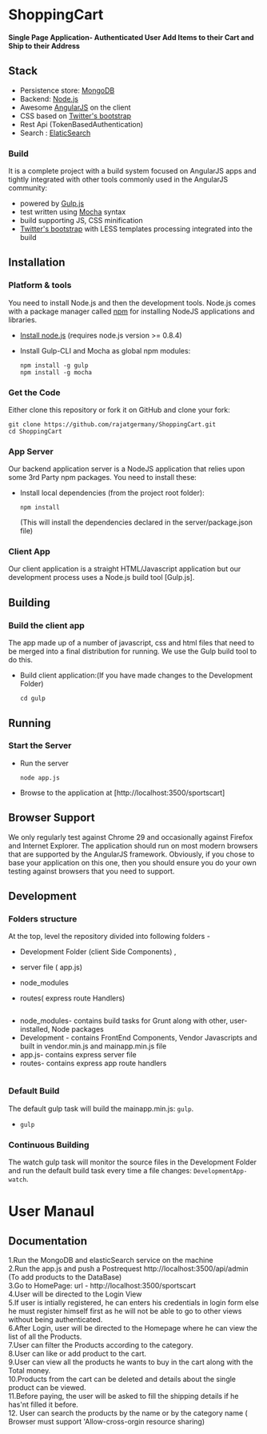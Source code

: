# ShoppingCart
#### Single Page Application- Authenticated User Add Items to their Cart and Ship to their Address

## Stack

* Persistence store: [MongoDB](http://www.mongodb.org/)
* Backend: [Node.js](http://nodejs.org/)
* Awesome [AngularJS](http://www.angularjs.org/) on the client
* CSS based on [Twitter's bootstrap](http://getbootstrap.com/)
* Rest Api (TokenBasedAuthentication)
* Search : [ElaticSearch](https://www.elastic.co/)

### Build

It is a complete project with a build system focused on AngularJS apps and tightly integrated with other tools commonly used in the AngularJS community:
* powered by [Gulp.js](http://gruntjs.com/)
* test written using [Mocha](http://jasmine.github.io/) syntax
* build supporting JS, CSS minification
* [Twitter's bootstrap](http://getbootstrap.com/) with LESS templates processing integrated into the build

## Installation

### Platform & tools

You need to install Node.js and then the development tools. Node.js comes with a package manager called [npm](http://npmjs.org) for installing NodeJS applications and libraries.
* [Install node.js](http://nodejs.org/download/) (requires node.js version >= 0.8.4)
* Install Gulp-CLI and Mocha as global npm modules:

    ```
    npm install -g gulp 
    npm install -g mocha
    ```
### Get the Code
Either clone this repository or fork it on GitHub and clone your fork:

```
git clone https://github.com/rajatgermany/ShoppingCart.git
cd ShoppingCart
```

### App Server

Our backend application server is a NodeJS application that relies upon some 3rd Party npm packages.  You need to install these:

* Install local dependencies (from the project root folder):

    ```
    npm install
    ```

  (This will install the dependencies declared in the server/package.json file)

### Client App

Our client application is a straight HTML/Javascript application but our development process uses a Node.js build tool
[Gulp.js].


## Building

### Build the client app
The app made up of a number of javascript, css and html files that need to be merged into a final distribution for running.  We use the Gulp build tool to do this.
* Build client application:(If you have made changes to the Development Folder)

    ```
    cd gulp
    ```
## Running
### Start the Server
* Run the server

    ```
    node app.js
    ```
* Browse to the application at [http://localhost:3500/sportscart]


## Browser Support
We only regularly test against Chrome 29 and occasionally against Firefox and Internet Explorer.
The application should run on most modern browsers that are supported by the AngularJS framework.
Obviously, if you chose to base your application on this one, then you should ensure you do your own
testing against browsers that you need to support.

## Development

### Folders structure

At the top, level the repository divided into following folders -
- Development Folder (client Side Components) , 
- server file ( app.js)
- node_modules
- routes( express route Handlers)

    ```
* node_modules- contains build tasks for Grunt along with other, user-installed, Node packages
* Development - contains FrontEnd Components, Vendor Javascripts and built in vendor.min.js and  mainapp.min.js file
* app.js- contains express server file
* routes- contains express app route handlers
  ```

### Default Build

The default gulp task will build the mainapp.min.js: `gulp`.  
* `gulp`



### Continuous Building
The watch gulp task will monitor the source files  in the Development Folder and run the default build task every time a file changes: `DevelopmentApp-watch`.




# User Manaul

## Documentation
1.Run the MongoDB and elasticSearch service on the machine</br>
2.Run the app.js and push a Postrequest http://localhost:3500/api/admin (To add products to the DataBase)</br>
3.Go to HomePage: url - http://localhost:3500/sportscart</br>
4.User will be directed to the Login View</br>
5.If user is intially registered, he can enters his credentials in login form else he must register himself first as he will not be able to go to  other views without being authenticated.</br>
6.After Login, user will be directed to the Homepage where he can view the list of all the Products.</br>
7.User can filter the Products according to the category.</br>
8.User can like or add product to the cart. </br>
9.User can view all the products he wants to buy in the cart along with the Total money. </br>
10.Products from the cart can be deleted and  details about the single product can be viewed. </br>
11.Before paying, the user  will be asked to fill the shipping details if he has'nt filled it before. </br>
12. User can search the products by the name or by the category name ( Browser must support 'Allow-cross-orgin resource sharing)



